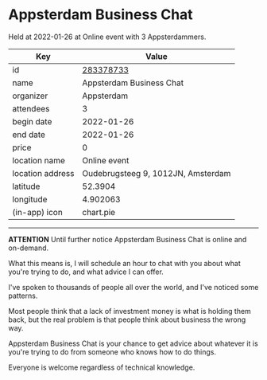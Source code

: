 # Appsterdam Business Chat
Held at 2022-01-26 at Online event with 3 Appsterdammers.
        
|Key|Value
|---|---|
|id|[283378733](https://www.meetup.com/appsterdam/events/283378733/)|
|name|Appsterdam Business Chat|
|organizer|Appsterdam|
|attendees|3|
|begin date|2022-01-26|
|end date|2022-01-26|
|price|0|
|location name|Online event|
|location address|Oudebrugsteeg 9, 1012JN, Amsterdam|
|latitude|52.3904|
|longitude|4.902063|
|(in-app) icon|chart.pie|

---

**ATTENTION** Until further notice Appsterdam Business Chat is online and on-demand.

What this means is, I will schedule an hour to chat with you about what you're trying to do, and what advice I can offer.

I've spoken to thousands of people all over the world, and I've noticed some patterns.

Most people think that a lack of investment money is what is holding them back, but the real problem is that people think about business the wrong way.

Appsterdam Business Chat is your chance to get advice about whatever it is you're trying to do from someone who knows how to do things.

Everyone is welcome regardless of technical knowledge.


